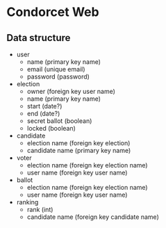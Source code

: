 # Condorcet Web

## Data structure
- user
    - name     (primary key name)
    - email    (unique email)
    - password (password)
- election
    - owner         (foreign key user name)
    - name          (primary key name)
    - start         (date?)
    - end           (date?)
    - secret ballot (boolean)
    - locked        (boolean)
- candidate
    - election name  (foreign key election)
    - candidate name (primary key name)
- voter
    - election name (foreign key election name)
    - user name     (foreign key user name)
- ballot
    - election name (foreign key election name)
    - user name     (foreign key user name)
- ranking
    - rank           (int)
    - candidate name (foreign key candidate name)
